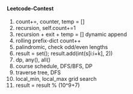#### Leetcode-Contest
1. count+=, counter, temp = []
2. recursion, self.count+=1
3. recursion + exit + temp = [] dynamic append
4. rolling prefix-dict count++
5. palindromic, check odd/even lengths
6. result = set(); result.add(int(s[i:i+k], 2))
7. dp, any(), all()
8. course schedule, DFS/BFS, DP
9. traverse tree, DFS
10. local_min, local_max grid search
11. result = result % (10^9+7)
